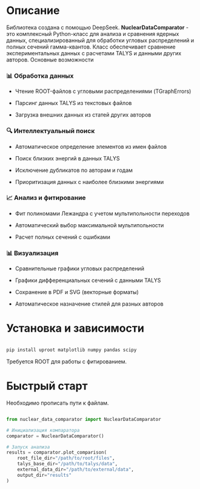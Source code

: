 # Описание
Библиотека создана с помощью DeepSeek. 
**NuclearDataComparator** - это комплексный Python-класс для анализа и сравнения ядерных данных, специализированный для обработки угловых распределений и полных сечений гамма-квантов. Класс обеспечивает сравнение экспериментальных данных с расчетами TALYS и данными других авторов.
Основные возможности
### 📊 Обработка данных

   * Чтение ROOT-файлов с угловыми распределениями (TGraphErrors)

   * Парсинг данных TALYS из текстовых файлов

   * Загрузка внешних данных из статей других авторов

### 🔍 Интеллектуальный поиск

   * Автоматическое определение элементов из имен файлов

   * Поиск близких энергий в данных TALYS

   * Исключение дубликатов по авторам и годам

   * Приоритизация данных с наиболее близкими энергиями

### 📈 Анализ и фитирование

   * Фит полиномами Лежандра с учетом мультипольности переходов

   * Автоматический выбор максимальной мультипольности

   * Расчет полных сечений с ошибками

### 📊 Визуализация

   * Сравнительные графики угловых распределений

   * Графики дифференциальных сечений с данными TALYS

   * Сохранение в PDF и SVG (векторные форматы)

   * Автоматическое назначение стилей для разных авторов

# Установка и зависимости
```bash

pip install uproot matplotlib numpy pandas scipy
```
Требуется ROOT для работы с фитированием.
# Быстрый старт
Необходимо прописать пути к файлам.
```python

from nuclear_data_comparator import NuclearDataComparator

# Инициализация компаратора
comparator = NuclearDataComparator()

# Запуск анализа
results = comparator.plot_comparison(
    root_file_dir="/path/to/root/files",
    talys_base_dir="/path/to/talys/data", 
    external_data_dir="/path/to/external/data",
    output_dir="results"
)
```
